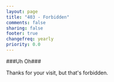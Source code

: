 ```yaml
---
layout: page
title: "403 - Forbidden"
comments: false
sharing: false
footer: true
changefreq: yearly
priority: 0.0
---
```


###Uh Oh###

Thanks for your visit, but that's forbidden. 